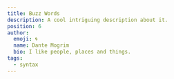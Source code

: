 ```yaml
---
title: Buzz Words
description: A cool intriguing description about it.
position: 6
author:
  emoji: 🌀
  name: Dante Mogrim
  bio: I like people, places and things.
tags:
  - syntax
---
```


